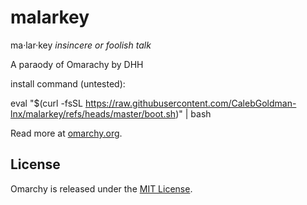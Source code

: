 # malarkey
ma·​lar·​key
*insincere or foolish talk*

A paraody of Omarachy by DHH

install command (untested):

eval "$(curl -fsSL https://raw.githubusercontent.com/CalebGoldman-lnx/malarkey/refs/heads/master/boot.sh)" | bash

Read more at [omarchy.org](https://omarchy.org).

## License

Omarchy is released under the [MIT License](https://opensource.org/licenses/MIT).


